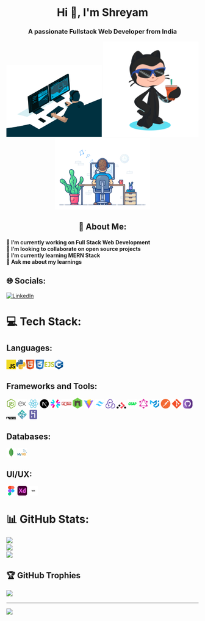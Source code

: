 <h1 align="center">Hi 👋, I'm Shreyam</h1>
<h3 align="center">A passionate Fullstack Web Developer from India</h3>
<div align="center">
    <img width="250" src="./GIFs/1st.gif" alt="">
    <img width="250" src="./GIFs/octocat-1748943139017.png" alt="">
    <img width="250" src="./GIFs/2nd.gif" alt="">
</div>

<h2 align="center"> 💫 About Me:</h1>
<h4>🔭 I’m currently working on Full Stack Web Development<br>👯 I’m looking to collaborate on open source projects<br>🌱 I’m currently learning MERN Stack<br>💬 Ask me about my learnings</h3>


## 🌐 Socials:
[![LinkedIn](https://img.shields.io/badge/LinkedIn-%230077B5.svg?logo=linkedin&logoColor=white)](https://linkedin.com/in/shreyam-sharma) 

# 💻 Tech Stack:
## Languages: ##
<img width="25" src="./Tech Logos/javascript.svg" alt=""><img width="25" src="./Tech Logos/python.svg" alt=""><img width="25" src="./Tech Logos/html.svg" alt=""><img width="25" src="./Tech Logos/css-alt.svg" alt=""><img width="25" src="./Tech Logos/ejs.svg" alt=""><img width="25" src="./Tech Logos/cplusplus-original.svg" alt="">

## Frameworks and Tools: ##
<img width="25" src="./Tech Logos/node-js.svg" alt="">
<img width="25" src="./Tech Logos/express-js.svg" alt="">
<img width="25" src="./Tech Logos/react.svg" alt="">
<img width="25" src="./Tech Logos/nextjs_icon_dark.svg" alt="">
<img width="25" src="./Tech Logos/jwt.svg" alt="">
<img width="25" src="./Tech Logos/npm.svg" alt="">
<img width="25" src="./Tech Logos/nodemon.svg" alt="">
<img width="25" src="./Tech Logos/vitejs.svg" alt="">
<img width="25" src="./Tech Logos/tailwind-css.svg" alt="">
<img width="25" src="./Tech Logos/redux.svg" alt="">
<img width="25" src="./Tech Logos/reactrouter.svg" alt="">
<img width="25" src="./Tech Logos/GSAP.svg" alt="">
<img width="25" src="./Tech Logos/graphql.svg" alt="">
<img width="25" src="./Tech Logos/material-ui.svg" alt="">
<img width="25" src="./Tech Logos/postman.svg" alt="">
<img width="25" src="./Tech Logos/git.svg" alt="">
<img width="25" src="./Tech Logos/github.svg" alt="">
<img style="filter: invert(1);" width="25" src="./Tech Logos/vercel.svg" alt="">
<img width="25" src="./Tech Logos/netlify.svg" alt="">
<img width="25" src="./Tech Logos/heroku.svg" alt="">

## Databases: ##
<img width="25" src="./Tech Logos/mongodb.svg" alt="">
<img width="25" src="./Tech Logos/mysql.svg" alt="">

## UI/UX: ##
<img width="25" src="./Tech Logos/figma.svg" alt="">
<img width="25" src="./Tech Logos/adobe-xd.svg" alt="">
<img width="25" src="./Tech Logos/wix.svg" alt="">

# 📊 GitHub Stats:
![](https://github-readme-stats.vercel.app/api?username=shreyam205&theme=codeSTACKr&hide_border=false&include_all_commits=false&count_private=true)<br/>
![](https://nirzak-streak-stats.vercel.app/?user=shreyam205&theme=codeSTACKr&hide_border=false)<br/>
![](https://github-readme-stats.vercel.app/api/top-langs/?username=shreyam205&theme=codeSTACKr&hide_border=false&include_all_commits=false&count_private=true&layout=compact)

## 🏆 GitHub Trophies
![](https://github-profile-trophy.vercel.app/?username=shreyam205&theme=apprentice&no-frame=true&no-bg=false&margin-w=4)

---
[![](https://visitcount.itsvg.in/api?id=shreyam205&icon=0&color=0)](https://visitcount.itsvg.in)

<!-- Proudly created with GPRM ( https://gprm.itsvg.in ) -->
